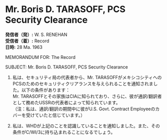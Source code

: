 # Mr. Boris D. TARASOFF, PCS Security Clearance

**発信者（発）:** W. S. RENEHAN  
**受信者（着）:** Record  
**日時:** 28 Ma. 1963  

MEMORANDUM FOR: The Record  

SUBJECT: Mr. Boris D. TARASOFF, PCS Security Clearance  

1. 私は、セキュリティ局の代表者から、Mr. TARASOFFがメキシコシティへのPCSのためのセキュリティクリアランスを与えられることを通知されました。以下の条件があります：  
   Mr. TARASOFFとその家族はCIAに知られており、さらに、彼が通訳/翻訳者として務めたUSSRの代表者によって知られています。  
   （注：私は、通訳/翻訳の期間中に彼がU.S. Govt. Contract Employeeのカバーを受けていたと信じています。）  

2. 私は、WHDが上記のことを認識していることを通知しました。また、その条件がC/WI/3に持ち込まれることになるでしょう。  